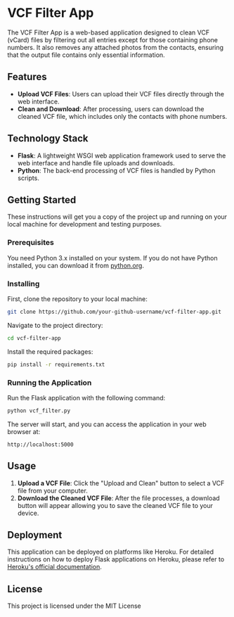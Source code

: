 # VCF Filter App

The VCF Filter App is a web-based application designed to clean VCF (vCard) files by filtering out all entries except for those containing phone numbers. It also removes any attached photos from the contacts, ensuring that the output file contains only essential information.

## Features

- **Upload VCF Files**: Users can upload their VCF files directly through the web interface.
- **Clean and Download**: After processing, users can download the cleaned VCF file, which includes only the contacts with phone numbers.

## Technology Stack

- **Flask**: A lightweight WSGI web application framework used to serve the web interface and handle file uploads and downloads.
- **Python**: The back-end processing of VCF files is handled by Python scripts.

## Getting Started

These instructions will get you a copy of the project up and running on your local machine for development and testing purposes.

### Prerequisites

You need Python 3.x installed on your system. If you do not have Python installed, you can download it from [python.org](https://www.python.org/downloads/).

### Installing

First, clone the repository to your local machine:

```bash
git clone https://github.com/your-github-username/vcf-filter-app.git
```

Navigate to the project directory:

```bash
cd vcf-filter-app
```

Install the required packages:

```bash
pip install -r requirements.txt
```

### Running the Application

Run the Flask application with the following command:

```bash
python vcf_filter.py
```

The server will start, and you can access the application in your web browser at:

```
http://localhost:5000
```

## Usage

1. **Upload a VCF File**: Click the "Upload and Clean" button to select a VCF file from your computer.
2. **Download the Cleaned VCF File**: After the file processes, a download button will appear allowing you to save the cleaned VCF file to your device.

## Deployment

This application can be deployed on platforms like Heroku. For detailed instructions on how to deploy Flask applications on Heroku, please refer to [Heroku's official documentation](https://devcenter.heroku.com/articles/getting-started-with-python).


## License

This project is licensed under the MIT License 
